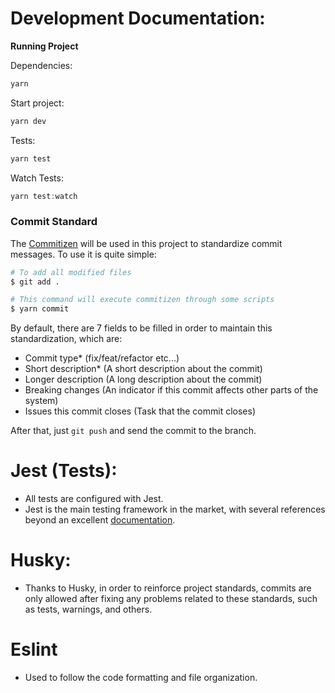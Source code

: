 # Development Documentation:

**Running Project**

Dependencies:

```jsx
yarn
```

Start project:

```jsx
yarn dev
```

Tests:

```jsx
yarn test
```

Watch Tests:

```jsx
yarn test:watch
```

### Commit Standard

The <a target="_blank" href="https://commitizen-tools.github.io/commitizen/">Commitizen</a> will be used in this project to standardize commit messages. To use it is quite simple:

```bash
# To add all modified files
$ git add .

# This command will execute commitizen through some scripts
$ yarn commit
```

By default, there are 7 fields to be filled in order to maintain this standardization, which are:

- Commit type* (fix/feat/refactor etc...)
- Short description* (A short description about the commit)
- Longer description (A long description about the commit)
- Breaking changes (An indicator if this commit affects other parts of the system)
- Issues this commit closes (Task that the commit closes)

After that, just `git push` and send the commit to the branch.

# Jest (Tests):

- All tests are configured with Jest.
- Jest is the main testing framework in the market, with several references beyond an excellent <a target="_blank" href="https://jestjs.io">documentation</a>.

# Husky:

- Thanks to Husky, in order to reinforce project standards, commits are only allowed after fixing any problems related to these standards, such as tests, warnings, and others.

# Eslint

- Used to follow the code formatting and file organization.